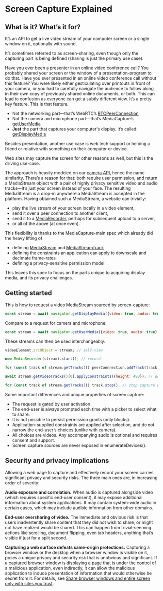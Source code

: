 # Screen Capture Explained

## What is it? What’s it for?

It’s an API to get a live video stream of your computer screen or a single window on it, optionally with sound.

It’s sometimes referred to as screen-sharing, even though only the capturing part is being defined (sharing is just the primary use case).

Have you ever been a presenter in an online video conference call? You probably shared your screen or the window of a presentation-program to do that. Have you ever presented in an online video conference call without this feature? You were likely either gesticulating over printouts in front of your camera, or you had to carefully navigate the audience to follow along in their own copy of previously shared online documents, or both. This can lead to confusion as everyone can get a subtly different view. It’s a pretty key feature. This is that feature.

 * Not the networking part—that’s WebRTC’s [RTCPeerConnection](https://w3c.github.io/webrtc-pc/#interface-definition)
 * Not the camera and microphone part—that’s MediaCapture’s [getUserMedia](https://w3c.github.io/mediacapture-main/getusermedia.html#idl-def-mediadevices-partial-1)
 * **Just** the part that captures your computer's display. It’s called: [getDisplayMedia](https://w3c.github.io/mediacapture-screen-share/#mediadevices-additions)

Besides presentation, another use case is web tech support or helping a friend or relative with something on their computer or device.

Web sites may capture the screen for other reasons as well, but this is the driving use-case.

The approach is heavily modeled on our [camera API](https://w3c.github.io/mediacapture-main/getusermedia.html#idl-def-mediadevices-partial-1), hence the name similarity. There’s a reason for that: both require user permission, and return a MediaStream object with a pair of highly privacy sensitive video and audio tracks—It’s just your screen instead of your face. The resulting MediaStream is a drop-in anywhere a MediaStream is accepted in the platform. Having obtained such a MediaStream, a website can trivially:

 * play the live stream of your screen locally in a video element,
 * send it over a peer connection to another client,
 * send it to a [MediaRecorder](https://w3c.github.io/mediacapture-record/MediaRecorder.html#mediarecorder-api), perhaps for subsequent upload to a server,
 * or all of the above (at once even).

This flexibility is thanks to the MediaCapture-main spec which already did the heavy lifting of:
 * defining [MediaStream](https://w3c.github.io/mediacapture-main/getusermedia.html#mediastream) and [MediaStreamTrack](https://w3c.github.io/mediacapture-main/getusermedia.html#dom-mediastreamtrack)
 * defining the constraints an application can apply to downscale and decimate frame-rates
 * defining a privacy-sensitive permission model

This leaves this spec to focus on the parts unique to acquiring display media, and its privacy challenges.

## Getting started

This is how to request a video MediaStream sourced by screen-capture:

```js
const stream = await navigator.getDisplayMedia({video: true, audio: true});
```

Compare to a request for camera and microphone:

```js
const stream = await navigator.getUserMedia({video: true, audio: true});
```
These streams can then be used interchangeably:

```js
videoElement.srcObject = stream; // self-view

new MediaRecorder(stream).start(); // record

for (const track of stream.getTracks()) peerConnnection.addTrack(track, stream); // present

await stream.getVideoTracks()[0].applyConstraints({height: 480}); // downscale

for (const track of stream.getTracks()) track.stop(); // stop capture & relinquish access
```

Some important differences and unique properties of screen capture:

 * The request is gated by user activation.
 * The end-user is always prompted each time with a picker to select what to share.
 * It is not possible to persist permission grants (only blocks).
 * Application-supplied constraints are applied after selection, and do not narrow the end-user’s choices (unlike with camera).
 * All choices are videos. Any accompanying audio is optional and requires consent and support.
 * Screen capture sources are never exposed in enumerateDevices().

## Security and privacy implications

Allowing a web page to capture and effectively record your screen carries significant privacy and security risks. The three main ones are, in increasing order of severity:

**Audio exposure and correlation.** When audio is captured alongside video (which requires specific end-user consent), it may expose additional information about system applications. It may contain system-wide audio in certain cases, which may include audible information from other domains.

**End-user oversharing of video.** The immediate and obvious risk is that users inadvertently share content that they did not wish to share, or might not have realized would be shared. This can happen from trivial-seeming actions like scrolling, document flipping, even tab headers, anything that’s visible if just for a split second.

**Capturing a web surface defeats same-origin protections.** Capturing a browser window or the desktop when a browser window is visible on it, poses a unique privacy and security risk that is unobvious and significant. If a captured browser window is displaying a page that is under the control of a malicious application, even indirectly, it can allow the malicious application to induce presentation of information that would otherwise be secret from it. For details, see [Share browser windows and entire screen only with sites you trust](https://blog.mozilla.org/webrtc/share-browser-windows-entire-screen-sites-trust/).
